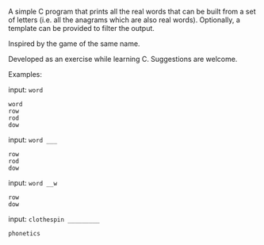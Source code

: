A simple C program that prints all the real words that can be built from a set of letters (i.e. all the anagrams which are also real words).
Optionally, a template can be provided to filter the output.

Inspired by the game of the same name.

Developed as an exercise while learning C. Suggestions are welcome.

Examples:

input: `word`
```
word
row
rod
dow
```

input: `word ___`
```
row
rod
dow
```

input: `word __w`
```
row
dow
```

input: `clothespin _________`
```
phonetics
```
